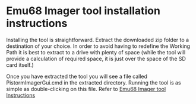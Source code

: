 # Emu68 Imager tool installation instructions

Installing the tool is straightforward. Extract the downloaded zip folder to a destination of your choice. In order to avoid having to redefine the Working Path it is best to extract to a drive with plenty of space (while the tool will provide a calculation of required space, it is just over the space of the SD card itself.)

Once you have extracted the tool you will see a file called PistormImagerGui.cmd in the extracted directory. Running the tool is as simple as double-clicking on this file. Refer to [Emu68 Imager tool Instructions](instructions.md)
